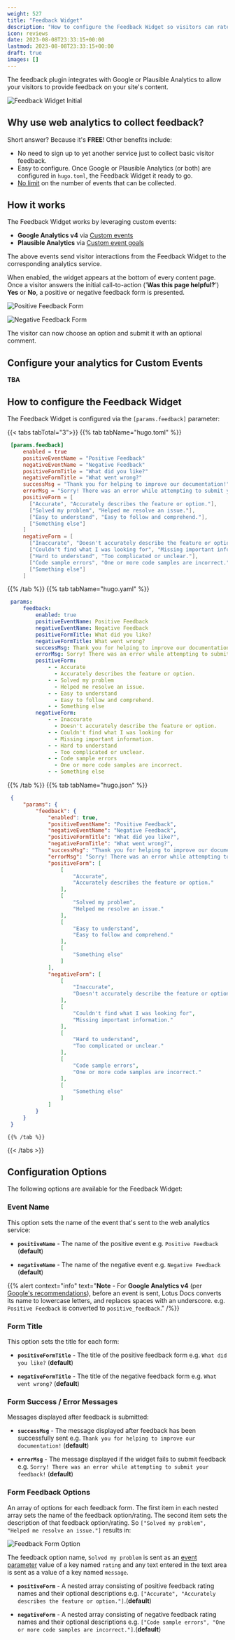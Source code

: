 ```yaml
---
weight: 527
title: "Feedback Widget"
description: "How to configure the Feedback Widget so visitors can rate or comment on your site's content."
icon: reviews
date: 2023-08-08T23:33:15+00:00
lastmod: 2023-08-08T23:33:15+00:00
draft: true
images: []
---
```


The feedback plugin integrates with Google or Plausible Analytics to allow your visitors to provide feedback on your site's content.

![Feedback Widget Initial](https://res.cloudinary.com/lotuslabs/image/upload/v1692284302/Lotus%20Docs/images/feedback_widget_init_kplua6.svg)

## Why use web analytics to collect feedback?

Short answer? Because it's **FREE**! Other benefits include:

- No need to sign up to yet another service just to collect basic visitor feedback.
- Easy to configure. Once Google or Plausible Analytics (or both) are configured in `hugo.toml`, the Feedback Widget it ready to go.
- [No limit](https://support.google.com/analytics/answer/9267744) on the number of events that can be collected.


## How it works

The Feedback Widget works by leveraging custom events:

- **Google Analytics v4** via [Custom events](https://support.google.com/analytics/answer/12229021)
- **Plausible Analytics** via [Custom event goals](https://plausible.io/docs/custom-event-goals)

The above events send visitor interactions from the Feedback Widget to the corresponding analytics service.

When enabled, the widget appears at the bottom of every content page. Once a visitor answers the initial call-to-action ('**Was this page helpful?**') **Yes** or **No**, a positive or negative feedback form is presented.

<div class="row flex-xl-wrap pb-1">
<div id="list-item" class="col-md-6 col-12 py-2">

![Positive Feedback Form](https://res.cloudinary.com/lotuslabs/image/upload/v1692290308/Lotus%20Docs/images/lotusdocs_positive_feedback_form_mod_uh9s3d.webp "**Positive Feedback Form**")

</div>

<div id="list-item" class="col-md-6 col-12 py-2">

![Negative Feedback Form](https://res.cloudinary.com/lotuslabs/image/upload/v1692290397/Lotus%20Docs/images/lotusdocs_negative_feedback_form_mod_rqjqi4.webp "**Negative Feedback Form**")

</div>
</div>

The visitor can now choose an option and submit it with an optional comment.

## Configure your analytics for Custom Events

**TBA**

## How to configure the Feedback Widget

The Feedback Widget is configured via the `[params.feedback]` parameter:

{{< tabs tabTotal="3">}}
   {{% tab tabName="hugo.toml" %}}

   ```toml
    [params.feedback]
        enabled = true                                                                   # default / not set = false
        positiveEventName = "Positive Feedback"                                          # optional
        negativeEventName = "Negative Feedback"                                          # optional
        positiveFormTitle = "What did you like?"                                         # optional
        negativeFormTitle = "What went wrong?"                                           # optional
        successMsg = "Thank you for helping to improve our documentation!"       # optional
        errorMsg = "Sorry! There was an error while attempting to submit your feedback!" # optional
        positiveForm = [
          ["Accurate", "Accurately describes the feature or option."],
          ["Solved my problem", "Helped me resolve an issue."],
          ["Easy to understand", "Easy to follow and comprehend."],
          ["Something else"]
        ]
        negativeForm = [
          ["Inaccurate", "Doesn't accurately describe the feature or option."],
          ["Couldn't find what I was looking for", "Missing important information."],
          ["Hard to understand", "Too complicated or unclear."],
          ["Code sample errors", "One or more code samples are incorrect."],
          ["Something else"]
        ]
   ```

   {{% /tab %}}
   {{% tab tabName="hugo.yaml" %}}

   ```yaml
    params:
        feedback:
            enabled: true
            positiveEventName: Positive Feedback
            negativeEventName: Negative Feedback
            positiveFormTitle: What did you like?
            negativeFormTitle: What went wrong?
            successMsg: Thank you for helping to improve our documentation!
            errorMsg: Sorry! There was an error while attempting to submit your feedback!
            positiveForm:
                - - Accurate
                  - Accurately describes the feature or option.
                - - Solved my problem
                  - Helped me resolve an issue.
                - - Easy to understand
                  - Easy to follow and comprehend.
                - - Something else
            negativeForm:
                - - Inaccurate
                  - Doesn't accurately describe the feature or option.
                - - Couldn't find what I was looking for
                  - Missing important information.
                - - Hard to understand
                  - Too complicated or unclear.
                - - Code sample errors
                  - One or more code samples are incorrect.
                - - Something else
   ```

   {{% /tab %}}
   {{% tab tabName="hugo.json" %}}

   ```json
    {
        "params": {
            "feedback": {
                "enabled": true,
                "positiveEventName": "Positive Feedback",
                "negativeEventName": "Negative Feedback",
                "positiveFormTitle": "What did you like?",
                "negativeFormTitle": "What went wrong?",
                "successMsg": "Thank you for helping to improve our documentation!",
                "errorMsg": "Sorry! There was an error while attempting to submit your feedback!",
                "positiveForm": [
                    [
                        "Accurate",
                        "Accurately describes the feature or option."
                    ],
                    [
                        "Solved my problem",
                        "Helped me resolve an issue."
                    ],
                    [
                        "Easy to understand",
                        "Easy to follow and comprehend."
                    ],
                    [
                        "Something else"
                    ]
                ],
                "negativeForm": [
                    [
                        "Inaccurate",
                        "Doesn't accurately describe the feature or option."
                    ],
                    [
                        "Couldn't find what I was looking for",
                        "Missing important information."
                    ],
                    [
                        "Hard to understand",
                        "Too complicated or unclear."
                    ],
                    [
                        "Code sample errors",
                        "One or more code samples are incorrect."
                    ],
                    [
                        "Something else"
                    ]
                ]
            }
        }
    }
   ```

    {{% /tab %}}
{{< /tabs >}}

## Configuration Options

The following options are available for the Feedback Widget:

### Event Name

This option sets the name of the event that's sent to the web analytics service:

- **`positiveName`** - The name of the positive event e.g. `Positive Feedback` (**default**)

- **`negativeName`** - The name of the negative event e.g. `Negative Feedback` (**default**)

{{% alert context="info" text="**Note** - For **Google Analytics v4** (per [Google's recommendations](https://support.google.com/analytics/answer/13316687)), before an event is sent, Lotus Docs converts its name to lowercase letters, and replaces spaces with an underscore. e.g. `Positive Feedback` is converted to `positive_feedback`." /%}}

### Form Title

This option sets the title for each form:

- **`positiveFormTitle`** - The title of the positive feedback form e.g. `What did you like?` (**default**)

- **`negativeFormTitle`** - The title of the negative feedback form e.g. `What went wrong?` (**default**)

### Form Success / Error Messages

Messages displayed after feedback is submitted:

- **`successMsg`** - The message displayed after feedback has been successfully sent e.g. `Thank you for helping to improve our documentation!` (**default**)

- **`errorMsg`** - The message displayed if the widget fails to submit feedback e.g. `Sorry! There was an error while attempting to submit your feedback!` (**default**)

### Form Feedback Options

An array of options for each feedback form. The first item in each nested array sets the name of the feedback option/rating. The second item sets the description of that feedback option/rating. So `["Solved my problem", "Helped me resolve an issue."]` results in:

![Feedback Form Option](https://res.cloudinary.com/lotuslabs/image/upload/v1692328347/Lotus%20Docs/images/lotusdocs_feedback_form_option_selected_ppf1hb.webp)

The feedback option name, `Solved my problem` is sent as an [event parameter](https://developers.google.com/analytics/devguides/collection/ga4/event-parameters?client_type=gtag) value of a key named `rating` and any text entered in the text area is sent as a value of a key named `message`.

- **`positiveForm`** - A nested array consisting of positive feedback rating names and their optional descriptions e.g. `["Accurate", "Accurately describes the feature or option."]`.(**default**)

- **`negativeForm`** - A nested array consisting of negative feedback rating names and their optional descriptions e.g. `["Code sample errors", "One or more code samples are incorrect."]`.(**default**)